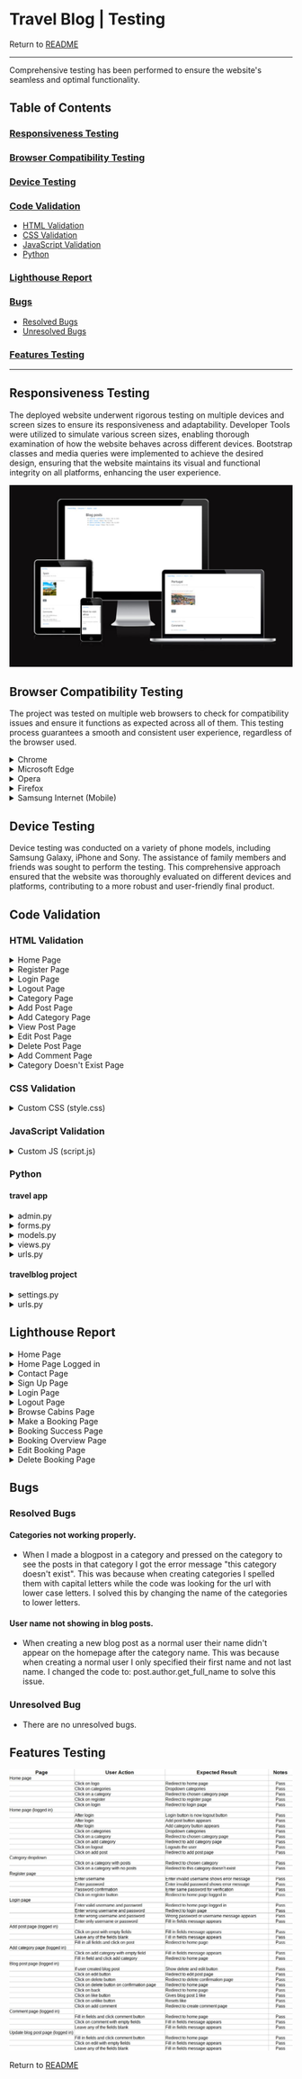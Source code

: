 # Travel Blog | Testing

Return to [README](README.md)
- - -
Comprehensive testing has been performed to ensure the website's seamless and optimal functionality.

## Table of Contents
### [Responsiveness Testing](#responsiveness-testing-1)
### [Browser Compatibility Testing](#browser-compatibility-testing-1)
### [Device Testing](#device-testing-1)
### [Code Validation](#code-validation-1)
* [HTML Validation](#html-validation)
* [CSS Validation](#css-validation)
* [JavaScript Validation](#javascript-validation)
* [Python](#python)
### [Lighthouse Report](#lighthouse-report-1)
### [Bugs](#bugs-1)
* [Resolved Bugs](#resolved-bugs)
* [Unresolved Bugs](#unresolved-bug)
### [Features Testing](#features-testing-1)
---

## Responsiveness Testing

The deployed website underwent rigorous testing on multiple devices and screen sizes to ensure its responsiveness and adaptability. Developer Tools were utilized to simulate various screen sizes, enabling thorough examination of how the website behaves across different devices. Bootstrap classes and media queries were implemented to achieve the desired design, ensuring that the website maintains its visual and functional integrity on all platforms, enhancing the user experience.

![Am I Responsive](accounts/static/images/responsive.jpg)

## Browser Compatibility Testing

The project was tested on multiple web browsers to check for compatibility issues and ensure it functions as expected across all of them. This testing process guarantees a smooth and consistent user experience, regardless of the browser used.

<details>
<summary> Chrome
</summary>

![Chrome](accounts/static/images/chrome.jpg)
</details>

<details>
<summary> Microsoft Edge
</summary>

![Microsoft Edge](accounts/static/images/edge.jpg)
</details>

<details>
<summary> Opera
</summary>

![Opera](accounts/static/images/opera.jpg)
</details>

<details>
<summary> Firefox
</summary>

![Firefox](accounts/static/images/firefox.jpg)
</details>

<details>
<summary> Samsung Internet (Mobile)
</summary>

![Samsung Internet Mobile](accounts/static/images/mobile.jpg)
</details>

## Device Testing

Device testing was conducted on a variety of phone models, including Samsung Galaxy, iPhone and Sony. The assistance of family members and friends was sought to perform the testing. This comprehensive approach ensured that the website was thoroughly evaluated on different devices and platforms, contributing to a more robust and user-friendly final product.

## Code Validation

### HTML Validation

<details>
<summary> Home Page
</summary>

![Home Page](accounts/static/images/htmlcheckhome.jpg)
</details>

<details>
<summary> Register Page
</summary>

![Register Page](accounts/static/images/htmlcheckregister.jpg)
</details>

<details>
<summary> Login Page
</summary>

![Login Page](accounts/static/images/htmlchecklogin.jpg)
</details>

<details>
<summary> Logout Page
</summary>

![Logout Page](accounts/static/images/htmlchecklogout.jpg)
</details>

<details>
<summary> Category Page
</summary>

![Category Page](accounts/static/images/htmlcheckcategory.jpg)
</details>

<details>
<summary> Add Post Page
</summary>

![Add Post Page](accounts/static/images/htmlcheckaddpost.jpg)
</details>

<details>
<summary> Add Category Page
</summary>

![Add Category Page](accounts/static/images/htmlcheckaddcategory.jpg)
</details>

<details>
<summary> View Post Page
</summary>

![View Post Page](accounts/static/images/htmlcheckarticledetail.jpg)
</details>

<details>
<summary> Edit Post Page
</summary>

![Edit Post Page](accounts/static/images/htmlcheckeditpost.jpg)
</details>

<details>
<summary> Delete Post Page
</summary>

![Delete Post Page](accounts/static/images/htmlcheckdeletepost.jpg)
</details>

<details>
<summary> Add Comment Page
</summary>

![Add Comment Page](accounts/static/images/htmlcheckaddcomment.jpg)
</details>

<details>
<summary> Category Doesn't Exist Page
</summary>

![Category Doesn't Exist Page](accounts/static/images/htmlchecknocategory.jpg)
</details>

### CSS Validation

<details>
<summary> Custom CSS (style.css)
</summary>

![Custom CSS (style.css)]()
</details>

### JavaScript Validation

<details>
<summary> Custom JS (script.js)
</summary>

![Custom JS (script.js)]()
</details>

### Python

#### travel app

<details>
<summary> admin.py
</summary>

![admin.py](accounts/static/images/travelappadmin.jpg)
</details>

<details>
<summary> forms.py
</summary>

![forms.py](accounts/static/images/travelappforms.jpg)
</details>

<details>
<summary> models.py
</summary>

![models.py](accounts/static/images/travelappmodels.jpg)
</details>

<details>
<summary> views.py
</summary>

![views.py](accounts/static/images/travelappviews.jpg)
</details>

<details>
<summary> urls.py
</summary>

![urls.py](accounts/static/images/travelappurls.jpg)
</details>

#### travelblog project

<details>
<summary> settings.py
</summary>

![settings.py](accounts/static/images/travelblogsettings.jpg)
</details>

<details>
<summary> urls.py
</summary>

![urls.py](accounts/static/images/travelblogurls.jpg)
</details>

## Lighthouse Report

<details>
<summary> Home Page
</summary>

![Home Page](documentation/lighthouse_report/home-lighthouse.PNG)
</details>

<details>
<summary> Home Page Logged in
</summary>

![Home Page Logged in](documentation/lighthouse_report/home-logged-lighthouse.PNG)
</details>

<details>
<summary> Contact Page
</summary>

![Contact Page](documentation/lighthouse_report/contact-lighthouse.PNG)
</details>

<details>
<summary> Sign Up Page
</summary>

![Sign Up Page](documentation/lighthouse_report/sign-up-lighthouse.PNG)
</details>

<details>
<summary> Login Page
</summary>

![Login Page](documentation/lighthouse_report/login-lighthouse.PNG)
</details>

<details>
<summary> Logout Page
</summary>

![Logout Page](documentation/lighthouse_report/logout-lighthouse.PNG)
</details>

<details>
<summary> Browse Cabins Page
</summary>

![Browse Cabins Page](documentation/lighthouse_report/browse-cabins-lighthouse.PNG)
</details>

<details>
<summary> Make a Booking Page
</summary>

![Make a Booking Page](documentation/lighthouse_report/make-a-booking-lighthouse.PNG)
</details>

<details>
<summary> Booking Success Page
</summary>

![Booking Success Page](documentation/lighthouse_report/booking-succesful-lighthouse.PNG)
</details>

<details>
<summary> Booking Overview Page
</summary>

![Booking Overview Page](documentation/lighthouse_report/booking-overview-lighthouse.PNG)
</details>

<details>
<summary> Edit Booking Page
</summary>

![Edit Booking Page](documentation/lighthouse_report/edit-booking-lighthouse.PNG)
</details>

<details>
<summary> Delete Booking Page
</summary>

![Delete Booking Page](documentation/lighthouse_report/delete-booking-lighthouse.PNG)
</details>

## Bugs

### Resolved Bugs

#### Categories not working properly.

* When I made a blogpost in a category and pressed on the category to see the posts in that category I got the error message "this category doesn't exist". This was because when creating categories I spelled them with capital letters while the code was looking for the url with lower case letters. I solved this by changing the name of the categories to lower letters.

#### User name not showing in blog posts.

* When creating a new blog post as a normal user their name didn't appear on the homepage after the category name. This was because when creating a normal user I only specified their first name and not last name. I changed the code to: post.author.get_full_name to solve this issue.

### Unresolved Bug

* There are no unresolved bugs.

## Features Testing

![feature.testing](accounts/static/images/featuretesting.jpg)

Return to [README](README.md)